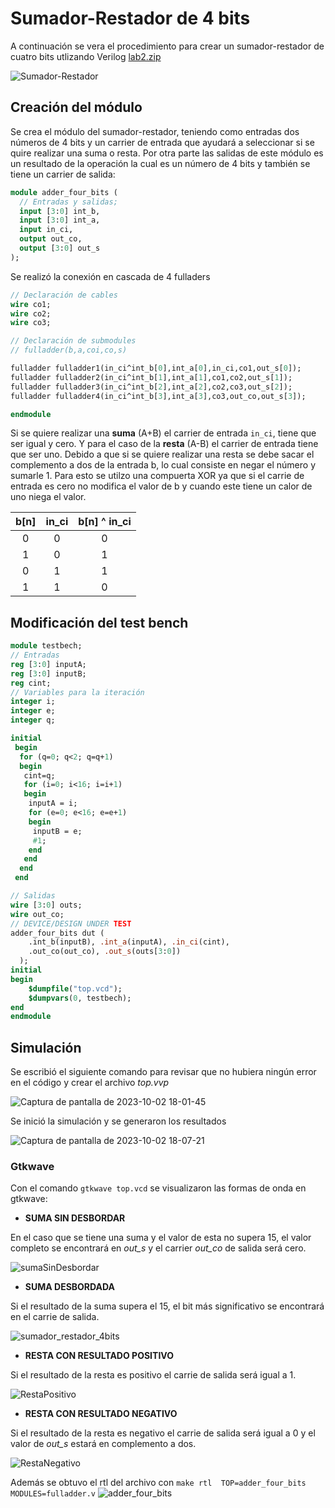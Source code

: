 # Sumador-Restador de 4 bits
A continuación se vera el procedimiento para crear un sumador-restador de cuatro bits utlizando Verilog [lab2.zip](https://github.com/Daniel-Porras/Digital-1-2023-2/files/12787256/lab2.zip)

![Sumador-Restador](https://github.com/Daniel-Porras/Digital-1-2023-2/assets/73449036/a99eeb3c-f7d8-483d-bbb0-72c154af0948)
## Creación del módulo
Se crea el módulo del sumador-restador, teniendo como entradas dos números de 4 bits y un carrier de entrada que ayudará a seleccionar si se quire realizar una suma o resta. Por otra parte las salidas de este módulo es un resultado de la operación la cual es un número de 4 bits y también se tiene un carrier de salida:

```systemverilog
module adder_four_bits (
  // Entradas y salidas;
  input [3:0] int_b, 
  input [3:0] int_a,
  input in_ci,
  output out_co, 
  output [3:0] out_s
);
```
Se realizó la conexión en cascada de 4 fulladers

```systemverilog
// Declaración de cables
wire co1;
wire co2;
wire co3;

// Declaración de submodules
// fulladder(b,a,coi,co,s)

fulladder fulladder1(in_ci^int_b[0],int_a[0],in_ci,co1,out_s[0]);	
fulladder fulladder2(in_ci^int_b[1],int_a[1],co1,co2,out_s[1]);
fulladder fulladder3(in_ci^int_b[2],int_a[2],co2,co3,out_s[2]);
fulladder fulladder4(in_ci^int_b[3],int_a[3],co3,out_co,out_s[3]);

endmodule
```
Si se quiere realizar una **suma** (A+B) el carrier de entrada ```in_ci```, tiene que ser igual y cero. Y para el caso de la **resta** (A-B) el carrier de entrada tiene que ser uno.
Debido a que si se quiere realizar una resta se debe sacar el complemento a dos de la entrada b, lo cual consiste en negar el número y sumarle 1. Para esto se utilzo una compuerta XOR ya que si el carrie de entrada es cero no modifica el valor de b y cuando este tiene un calor de uno niega el valor.
<div align="center">

| b[n]     | in_ci    | b[n] ^ in_ci |
|:----------:|:----------:|:----------:|
|  0         | 0          |   0      |
|  1         | 0          |   1      |
|  0         | 1          |   1      |
|  1         | 1          |   0      |

</div>

## Modificación del test bench
```systemverilog
module testbech;
// Entradas 
reg [3:0] inputA;
reg [3:0] inputB;
reg cint;
// Variables para la iteración
integer i;
integer e;
integer q;

initial
 begin
  for (q=0; q<2; q=q+1)
  begin
   cint=q;
   for (i=0; i<16; i=i+1)
   begin
    inputA = i;
    for (e=0; e<16; e=e+1)
    begin
     inputB = e;
     #1;
    end
   end	
  end	
 end

// Salidas
wire [3:0] outs;
wire out_co;
// DEVICE/DESIGN UNDER TEST
adder_four_bits dut (
    .int_b(inputB), .int_a(inputA), .in_ci(cint),
    .out_co(out_co), .out_s(outs[3:0])
  );
initial
begin
    $dumpfile("top.vcd");
    $dumpvars(0, testbech);
end
endmodule
```
## Simulación
Se escribió el siguiente comando para revisar que no hubiera ningún error en el código y crear el archivo *top.vvp*

![Captura de pantalla de 2023-10-02 18-01-45](https://github.com/Daniel-Porras/Digital-1-2023-2/assets/73449036/38d4ce95-b83f-440b-9d0d-81d6b2eef6b2)

Se inició la simulación y se generaron los resultados

![Captura de pantalla de 2023-10-02 18-07-21](https://github.com/Daniel-Porras/Digital-1-2023-2/assets/73449036/cda7737b-5a4b-49e0-baea-d5a867eb8015)

### Gtkwave

Con el comando ```gtkwave top.vcd``` se visualizaron las formas de onda en gtkwave:

* **SUMA SIN DESBORDAR**

En el caso que se tiene una suma y el valor de esta no supera 15, el valor completo se encontrará en *out_s* y el carrier *out_co* de salida será cero.

![sumaSinDesbordar](https://github.com/Daniel-Porras/Digital-1-2023-2/assets/73449036/1be329e4-7368-4936-b88b-2b30eaac2fb8)

* **SUMA DESBORDADA**


Si el resultado de la suma supera el 15, el bit más significativo se encontrará en el carrie de salida.

![sumador_restador_4bits](https://github.com/Daniel-Porras/Digital-1-2023-2/assets/73449036/5618dbf2-8677-4d13-b1af-3676885d3c8e)

* **RESTA CON RESULTADO POSITIVO**


Si el resultado de la resta es positivo el carrie de salida será igual a 1.

![RestaPositivo](https://github.com/Daniel-Porras/Digital-1-2023-2/assets/73449036/8264f609-83b5-4c6b-abc3-12dc4bfbb1e9)

* **RESTA CON RESULTADO NEGATIVO**


Si el resultado de la resta es negativo el carrie de salida será igual a 0 y el valor de *out_s* estará en complemento a dos.

![RestaNegativo](https://github.com/Daniel-Porras/Digital-1-2023-2/assets/73449036/29b82bd5-ff71-40f7-abed-5cf41b02b487)

Además se obtuvo el rtl del archivo con ```make rtl  TOP=adder_four_bits MODULES=fulladder.v```
![adder_four_bits](https://github.com/Daniel-Porras/Digital-1-2023-2/assets/73449036/e322145f-bc0e-4f79-ae8c-816d47da25b6)

